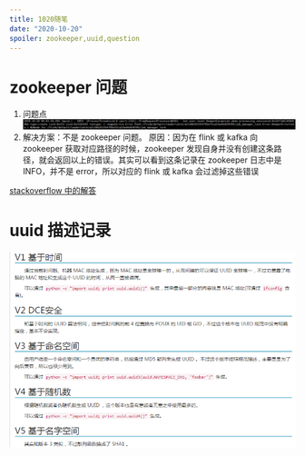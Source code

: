 ```yaml
---
title: 1020随笔
date: "2020-10-20"
spoiler: zookeeper,uuid,question
---
```


# zookeeper 问题

1. 问题点![image](./zookeeper-flink.png)
1. 解决方案：不是 zookeeper 问题。
   原因：因为在 flink 或 kafka 向 zookeeper 获取对应路径的时候，zookeeper 发现自身并没有创建这条路径，就会返回以上的错误。其实可以看到这条记录在 zookeeper 日志中是 INFO，并不是 error，所以对应的 flink 或 kafka 会过滤掉这些错误

[stackoverflow 中的解答](https://stackoverflow.com/questions/43559328/got-user-level-keeperexception-when-processing)

# uuid 描述记录

![image](./uuid.png)
